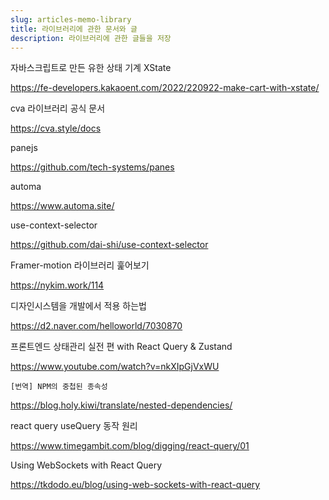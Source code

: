 ```yaml
---
slug: articles-memo-library
title: 라이브러리에 관한 문서와 글
description: 라이브러리에 관한 글들을 저장
---
```


자바스크립트로 만든 유한 상태 기계 XState

https://fe-developers.kakaoent.com/2022/220922-make-cart-with-xstate/

cva 라이브러리 공식 문서

https://cva.style/docs

panejs

https://github.com/tech-systems/panes

automa

https://www.automa.site/

use-context-selector

https://github.com/dai-shi/use-context-selector

Framer-motion 라이브러리 훑어보기

https://nykim.work/114

디자인시스템을 개발에서 적용 하는법

https://d2.naver.com/helloworld/7030870

프론트엔드 상태관리 실전 편 with React Query & Zustand

https://www.youtube.com/watch?v=nkXIpGjVxWU

`[번역] NPM의 중첩된 종속성`

https://blog.holy.kiwi/translate/nested-dependencies/

react query useQuery 동작 원리

https://www.timegambit.com/blog/digging/react-query/01

Using WebSockets with React Query

https://tkdodo.eu/blog/using-web-sockets-with-react-query
